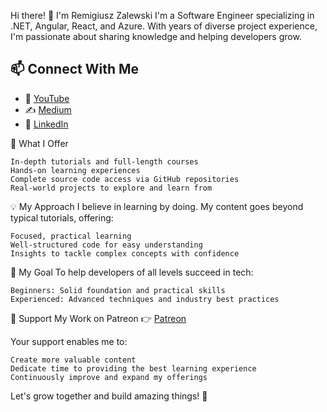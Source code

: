 Hi there! 👋 I'm Remigiusz Zalewski
I'm a Software Engineer specializing in .NET, Angular, React, and Azure. With years of diverse project experience, I'm passionate about sharing knowledge and helping developers grow.

## 📫 Connect With Me
- 🎥 [YouTube](https://www.youtube.com/@RemigiuszZalewski)
- ✍️ [Medium](https://medium.com/@remigiuszzalewski)
- 💼 [LinkedIn](https://www.linkedin.com/in/remigiusz-zalewski)

🚀 What I Offer

    In-depth tutorials and full-length courses
    Hands-on learning experiences
    Complete source code access via GitHub repositories
    Real-world projects to explore and learn from

💡 My Approach
I believe in learning by doing. My content goes beyond typical tutorials, offering:

    Focused, practical learning
    Well-structured code for easy understanding
    Insights to tackle complex concepts with confidence

🎯 My Goal
To help developers of all levels succeed in tech:

    Beginners: Solid foundation and practical skills
    Experienced: Advanced techniques and industry best practices

🤝 Support My Work on Patreon
👉 [Patreon](https://www.patreon.com/remigiuszzalewski)

Your support enables me to:

    Create more valuable content
    Dedicate time to providing the best learning experience
    Continuously improve and expand my offerings

Let's grow together and build amazing things! 🌟
